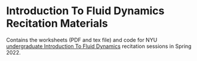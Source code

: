 # Introduction To Fluid Dynamics Recitation Materials
Contains the worksheets (PDF and tex file) and code for NYU [undergraduate Introduction To Fluid Dynamics](https://math.nyu.edu/dynamic/courses/undergrad/math-ua-230/) recitation sessions in Spring 2022. 
